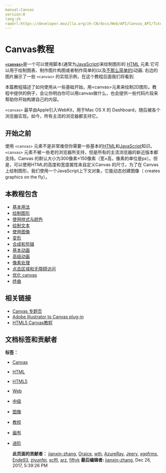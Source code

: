 ```yaml
---
manual:Canvas
version:0
lang:zh
rawUrl:https://developer.mozilla.org/zh-CN/docs/Web/API/Canvas_API/Tutorial
---
```


# Canvas教程

  

  

[](%100 "HTML/Canvas")

  

[**`<canvas>`**](%3 "HTML/Canvas")是一个可以使用脚本(通常为[JavaScript](%5 "zh-CN/docs/JavaScript"))来绘制图形的 [HTML](%101 "zh-CN/docs/HTML") 元素.它可以用于绘制图表、制作图片构图或者制作简单的(以及[不那么简单的](%27 ""))动画. 右边的图片展示了一些 `<canvas>` 的实现示例，在这个教程后面我们将看到.

 
 

本篇教程描述了如何使用从一些基础开始，用&lt;canvas&gt;元素来绘制2D图形。教程中提供的例子，会让你明白你可以用canvas做什么，也会提供一些代码片段来帮助你开始构建自己的内容。

 

`<canvas>` 最早由Apple引入WebKit，用于Mac OS X 的 Dashboard，随后被各个浏览器实现。如今，所有主流的浏览器都支持它。

 
## 开始之前<a name="Before_you_start"></a>
 

使用 `<canvas>` 元素不是非常难但你需要一些基本的[HTML](%101 "zh-CN/docs/HTML")和[JavaScript](%5 "zh-CN/docs/JavaScript")知识。`<canvas>` 元素不被一些老的浏览器所支持，但是所有的主流浏览器的新近版本都支持。Canvas 的默认大小为300像素×150像素（宽×高，像素的单位是px）。但是，可以使用HTML的高度和宽度属性来自定义Canvas 的尺寸。为了在 Canvas 上绘制图形，我们使用一个JavaScript上下文对象，它能动态创建图像（ creates graphics on the fly）。

 
## 本教程包含<a name="In_this_tutorial"></a>
 
 * [基本用法](%102 "zh-CN/docs/Canvas_tutorial/Basic_usage")
 * [绘制图形](%103 "zh-CN/docs/Canvas_tutorial/Drawing_shapes")
 * [使用样式与颜色](%104 "")
 * [绘制文本](%105 "")
 * [使用图像](%106 "")
 * [变形](%107 "")
 * [合成和剪辑](%108 "Canvas_tutorial/Compositing")
 * [基本动画](%109 "zh-CN/docs/Canvas_tutorial/Basic_animations")
 * [高级动画](%110 "")
 * [像素处理](%111 "")
 * [点击区域和无障碍访问](%112 "")
 * [优化 canvas](%113 "https://developer.mozilla.org/en-US/docs/Web/Guide/HTML/Canvas_tutorial/Optimizing_canvas")
 * [终曲](%114 "")
  
## 相关链接<a name="See_also"></a>
 
 * [Canvas 专题页](%72 "HTML/Canvas")
 * [Adobe Illustrator to Canvas plug-in](%115 "http://visitmix.com/labs/ai2canvas/")
 * [HTML5 Canvas教程](%116 "http://www.html5canvastutorials.com/")
   



 
 

   
## 文档标签和贡献者
   **标签：** 
 * [Canvas](%51 "")
 * [HTML](%117 "")
 * [HTML5](%118 "")
 * [Web](%119 "")
 * [中级](%120 "")
 * [图像](%121 "")
 * [教程](%122 "")
 * [画布](%123 "")
 * [进阶](%124 "")
  
   **此页面的贡献者：** [jianxin-zhang](%54 ""), [Oraice](%125 ""), [wth](%126 ""), [AzureRay](%127 ""), [Jeery](%128 ""), [xgqfrms](%129 ""), [Ende93](%130 ""), [ziyunfei](%61 ""), [xcffl](%131 ""), [arz](%132 ""), [fiftyk](%133 "") 
   **最后编辑者:** [jianxin-zhang](%54 ""), <time>Dec 26, 2017, 5:39:26 PM</time> 
 
 
